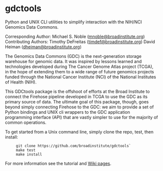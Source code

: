 # gdctools
Python and UNIX CLI utilities to simplify interaction with the NIH/NCI
Genomics Data Commons.

Corresponding Author: Michael S. Noble  (mnoble@broadinstitute.org)
Contributing Authors: Timothy DeFreitas (timdef@broadinstitute.org)
                      David Heiman      (dheiman@broadinstitute.org)

The Genomics Data Commons (GDC) is the next-generation storage warehouse for
genomic data.  It was inspired by lessons learned and technologies developed
during The Cancer Genome Atlas project (TCGA), in the hope of extending them
to a wide range of future genomics projects funded through the National Cancer
Institute (NCI) of the National Institutes of Health (NIH).

This GDCtools package is the offshoot of efforts at the Broad Institute to
connect the Firehose pipeline developed in TCGA to use the GDC as its primary
source of data.  The ultimate goal of this package, though, goes beyond simply
connecting Firehose to the GDC: we aim to provide a set of Python bindings and
UNIX cli wrappers to the GDC application programming interface (API) that are
vastly simpler to use for the majority of common operations.

To get started from a Unix command line, simply clone the repo, test, then install:
```
     git clone https://github.com/broadinstitute/gdctools`
     make test
     make install
```
For more information see the tutorial and [Wiki pages](https://github.com/broadinstitute/gdctools/wiki).
       
